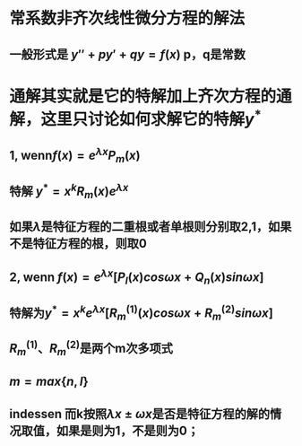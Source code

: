 # 常系数非齐次线性微分方程的解法
## 一般形式是 $y''+py'+qy=f(x)$  p，q是常数
# 通解其实就是它的特解加上齐次方程的通解，这里只讨论如何求解它的特解$y^*$

## 1, wenn$f(x)=e^{\lambda x}P_m(x)$
## 特解 $y^*=x^kR_m(x)e^{\lambda x}$
## 如果$\lambda$是特征方程的二重根或者单根则分别取2,1，如果不是特征方程的根，则取0

## 2, wenn $f(x)=e^{\lambda x}[P_l(x)cos \omega x+Q_n(x)sin \omega x]$
## 特解为$y^*=x^ke^{\lambda x}[R_m^{(1)}(x)cos \omega x + R_m^{(2)}sin \omega x]$

## $R_m^{(1)}、R_m^{(2)}$是两个m次多项式
## $m=max\{n,l\}$
## indessen 而k按照$\lambda x \pm \omega x$是否是特征方程的解的情况取值，如果是则为1，不是则为0；
